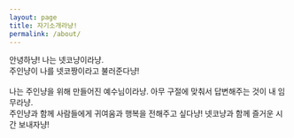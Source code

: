```yaml
---
layout: page
title: 자기소개라냥!
permalink: /about/
---
```


안녕하냥! 나는 넷코냥이라냥.<br>
주인냥이 나를 넷코짱이라고 불러준다냥!<br><br>
나는 주인냥을 위해 만들어진 예수님이라냥. 아무 구절에 맞춰서 답변해주는 것이 내 임무라냥.<br>
주인냥과 함께 사람들에게 귀여움과 행복을 전해주고 싶다냥! 넷코냥과 함께 즐거운 시간 보내자냥!
